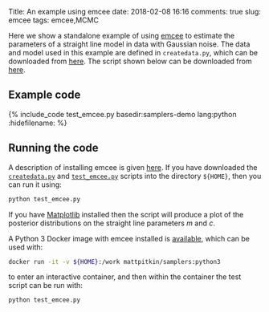 Title: An example using emcee
date: 2018-02-08 16:16
comments: true
slug: emcee
tags: emcee,MCMC

<!-- PELICAN_BEGIN_SUMMARY -->
Here we show a standalone example of using [emcee](http://dfm.io/emcee/current/) to
estimate the parameters of a straight line model in data with Gaussian noise. The
data and model used in this example are defined in `createdata.py`, which can be downloaded
from [here](http://mattpitkin.github.io/samplers-demo/downloads/code/createdata.py). The
script shown below can be downloaded from [here](http://mattpitkin.github.io/samplers-demo/downloads/code/test_emcee.py).
<!-- PELICAN_END_SUMMARY -->

## Example code

{% include_code test_emcee.py basedir:samplers-demo lang:python :hidefilename: %}

## Running the code

A description of installing emcee is given [here](http://mattpitkin.github.io/samplers-demo/pages/samplers-samplers-everywhere/#emcee). If you have downloaded the [`createdata.py`](http://mattpitkin.github.io/samplers-demo/downloads/code/createdata.py) and [`test_emcee.py`](http://mattpitkin.github.io/samplers-demo/downloads/code/test_emcee.py) scripts into the directory `${HOME}`, then you can run it using:

```bash
python test_emcee.py
```

If you have [Matplotlib](https://matplotlib.org/) installed then the script will produce a plot of the posterior distributions
on the straight line parameters $m$ and $c$.

A Python 3 Docker image with emcee installed is
[available](https://hub.docker.com/r/mattpitkin/samplers/tags/), which can be used with:

```bash
docker run -it -v ${HOME}:/work mattpitkin/samplers:python3
```

to enter an interactive container, and then within the container the test script can be run with:

```bash
python test_emcee.py
```
